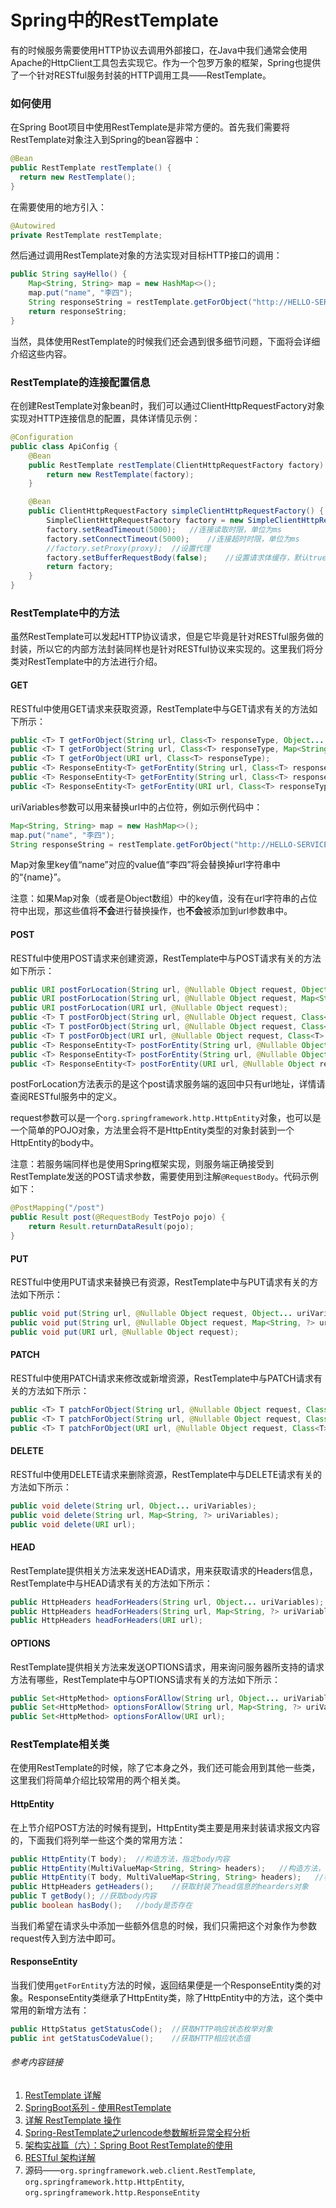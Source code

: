 # Spring中的RestTemplate

有的时候服务需要使用HTTP协议去调用外部接口，在Java中我们通常会使用Apache的HttpClient工具包去实现它。作为一个包罗万象的框架，Spring也提供了一个针对RESTful服务封装的HTTP调用工具——RestTemplate。

### 如何使用

在Spring Boot项目中使用RestTemplate是非常方便的。首先我们需要将RestTemplate对象注入到Spring的bean容器中：

```java
@Bean
public RestTemplate restTemplate() {
  return new RestTemplate();
}
```

在需要使用的地方引入：

```java
@Autowired
private RestTemplate restTemplate;
```

然后通过调用RestTemplate对象的方法实现对目标HTTP接口的调用：

```java
public String sayHello() {
    Map<String, String> map = new HashMap<>();
    map.put("name", "李四");
    String responseString = restTemplate.getForObject("http://HELLO-SERVICE/sayhello?name={name}", String.class, map);
    return responseString;
}
```

当然，具体使用RestTemplate的时候我们还会遇到很多细节问题，下面将会详细介绍这些内容。

### RestTemplate的连接配置信息

在创建RestTemplate对象bean时，我们可以通过ClientHttpRequestFactory对象实现对HTTP连接信息的配置，具体详情见示例：

```java
@Configuration
public class ApiConfig {
    @Bean
    public RestTemplate restTemplate(ClientHttpRequestFactory factory) {
        return new RestTemplate(factory);
    }

    @Bean
    public ClientHttpRequestFactory simpleClientHttpRequestFactory() {
        SimpleClientHttpRequestFactory factory = new SimpleClientHttpRequestFactory();
        factory.setReadTimeout(5000);	//连接读取时限，单位为ms
        factory.setConnectTimeout(5000);	//连接超时时限，单位为ms
        //factory.setProxy(proxy);	//设置代理
        factory.setBufferRequestBody(false);	//设置请求体缓存，默认true
        return factory;
    }
}
```

### RestTemplate中的方法

虽然RestTemplate可以发起HTTP协议请求，但是它毕竟是针对RESTful服务做的封装，所以它的内部方法封装同样也是针对RESTful协议来实现的。这里我们将分类对RestTemplate中的方法进行介绍。

#### GET

RESTful中使用GET请求来获取资源，RestTemplate中与GET请求有关的方法如下所示：

```java
public <T> T getForObject(String url, Class<T> responseType, Object... uriVariables);
public <T> T getForObject(String url, Class<T> responseType, Map<String, ?> uriVariables);
public <T> T getForObject(URI url, Class<T> responseType);
public <T> ResponseEntity<T> getForEntity(String url, Class<T> responseType, Object... uriVariables);
public <T> ResponseEntity<T> getForEntity(String url, Class<T> responseType, Map<String, ?> uriVariables);
public <T> ResponseEntity<T> getForEntity(URI url, Class<T> responseType);
```

uriVariables参数可以用来替换url中的占位符，例如示例代码中：

```java
Map<String, String> map = new HashMap<>();
map.put("name", "李四");
String responseString = restTemplate.getForObject("http://HELLO-SERVICE/sayhello?name={name}", String.class, map);
```

Map对象里key值“name”对应的value值“李四”将会替换掉url字符串中的“{name}”。

注意：如果Map对象（或者是Object数组）中的key值，没有在url字符串的占位符中出现，那这些值将**不会**进行替换操作，也**不会**被添加到url参数串中。

#### POST

RESTful中使用POST请求来创建资源，RestTemplate中与POST请求有关的方法如下所示：

```java
public URI postForLocation(String url, @Nullable Object request, Object... uriVariables);
public URI postForLocation(String url, @Nullable Object request, Map<String, ?> uriVariables);
public URI postForLocation(URI url, @Nullable Object request);
public <T> T postForObject(String url, @Nullable Object request, Class<T> responseType, Object... uriVariables);
public <T> T postForObject(String url, @Nullable Object request, Class<T> responseType, Map<String, ?> uriVariables);
public <T> T postForObject(URI url, @Nullable Object request, Class<T> responseType);
public <T> ResponseEntity<T> postForEntity(String url, @Nullable Object request, Class<T> responseType, Object... uriVariables);
public <T> ResponseEntity<T> postForEntity(String url, @Nullable Object request, Class<T> responseType, Map<String, ?> uriVariables);
public <T> ResponseEntity<T> postForEntity(URI url, @Nullable Object request, Class<T> responseType);
```

postForLocation方法表示的是这个post请求服务端的返回中只有url地址，详情请查阅RESTful服务中的定义。

request参数可以是一个`org.springframework.http.HttpEntity`对象，也可以是一个简单的POJO对象，方法里会将不是HttpEntity类型的对象封装到一个HttpEntity的body中。

注意：若服务端同样也是使用Spring框架实现，则服务端正确接受到RestTemplate发送的POST请求参数，需要使用到注解`@RequestBody`。代码示例如下：

```java
@PostMapping("/post")
public Result post(@RequestBody TestPojo pojo) {
    return Result.returnDataResult(pojo);
}
```

#### PUT

RESTful中使用PUT请求来替换已有资源，RestTemplate中与PUT请求有关的方法如下所示：

```java
public void put(String url, @Nullable Object request, Object... uriVariables);
public void put(String url, @Nullable Object request, Map<String, ?> uriVariables);
public void put(URI url, @Nullable Object request);
```

#### PATCH

RESTful中使用PATCH请求来修改或新增资源，RestTemplate中与PATCH请求有关的方法如下所示：

```java
public <T> T patchForObject(String url, @Nullable Object request, Class<T> responseType, Object... uriVariables);
public <T> T patchForObject(String url, @Nullable Object request, Class<T> responseType, Map<String, ?> uriVariables);
public <T> T patchForObject(URI url, @Nullable Object request, Class<T> responseType);
```

#### DELETE

RESTful中使用DELETE请求来删除资源，RestTemplate中与DELETE请求有关的方法如下所示：

```java
public void delete(String url, Object... uriVariables);
public void delete(String url, Map<String, ?> uriVariables);
public void delete(URI url);
```

#### HEAD

RestTemplate提供相关方法来发送HEAD请求，用来获取请求的Headers信息，RestTemplate中与HEAD请求有关的方法如下所示：

```java
public HttpHeaders headForHeaders(String url, Object... uriVariables);
public HttpHeaders headForHeaders(String url, Map<String, ?> uriVariables);
public HttpHeaders headForHeaders(URI url);
```

#### OPTIONS

RestTemplate提供相关方法来发送OPTIONS请求，用来询问服务器所支持的请求方法有哪些，RestTemplate中与OPTIONS请求有关的方法如下所示：

```java
public Set<HttpMethod> optionsForAllow(String url, Object... uriVariables);
public Set<HttpMethod> optionsForAllow(String url, Map<String, ?> uriVariables);
public Set<HttpMethod> optionsForAllow(URI url);
```

### RestTemplate相关类

在使用RestTemplate的时候，除了它本身之外，我们还可能会用到其他一些类，这里我们将简单介绍比较常用的两个相关类。

#### HttpEntity

在上节介绍POST方法的时候有提到，HttpEntity类主要是用来封装请求报文内容的，下面我们将列举一些这个类的常用方法：

```java
public HttpEntity(T body);	//构造方法，指定body内容
public HttpEntity(MultiValueMap<String, String> headers);	//构造方法，指定headers内容
public HttpEntity(T body, MultiValueMap<String, String> headers);	//构造方法，指定body与headers内容
public HttpHeaders getHeaders();	//获取封装了head信息的hearders对象
public T getBody();	//获取body内容
public boolean hasBody();	//body是否存在
```

当我们希望在请求头中添加一些额外信息的时候，我们只需把这个对象作为参数request传入到方法中即可。

#### ResponseEntity

当我们使用`getForEntity`方法的时候，返回结果便是一个ResponseEntity类的对象。ResponseEntity类继承了HttpEntity类，除了HttpEntity中的方法，这个类中常用的新增方法有：

```java
public HttpStatus getStatusCode();	//获取HTTP响应状态枚举对象
public int getStatusCodeValue();	//获取HTTP相应状态值
```



###### 参考内容链接

1. [RestTemplate 详解](https://zhuanlan.zhihu.com/p/31681913)
2. [SpringBoot系列 - 使用RestTemplate](https://www.xncoding.com/2017/07/06/spring/sb-restclient.html)
3. [详解 RestTemplate 操作](https://blog.csdn.net/itguangit/article/details/78825505)
4. [Spring-RestTemplate之urlencode参数解析异常全程分析](https://www.jianshu.com/p/0bdcc6836eb3)
5. [架构实战篇（六）：Spring Boot RestTemplate的使用](https://www.jianshu.com/p/c96049624891)
6. [RESTful 架构详解](https://www.runoob.com/w3cnote/restful-architecture.html)
7. 源码——`org.springframework.web.client.RestTemplate`, `org.springframework.http.HttpEntity`, `org.springframework.http.ResponseEntity`